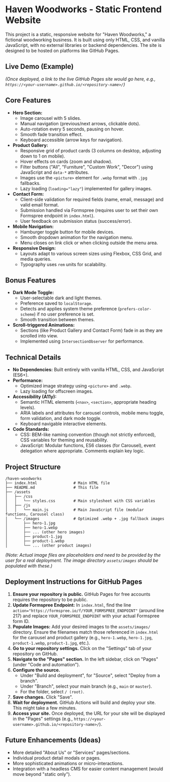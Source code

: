 # Haven Woodworks - Static Frontend Website

This project is a static, responsive website for "Haven Woodworks," a fictional woodworking business. It is built using only HTML, CSS, and vanilla JavaScript, with no external libraries or backend dependencies. The site is designed to be hosted on platforms like GitHub Pages.

## Live Demo (Example)

*(Once deployed, a link to the live GitHub Pages site would go here, e.g., `https://<your-username>.github.io/<repository-name>/`)*

## Core Features

*   **Hero Section:**
    *   Image carousel with 5 slides.
    *   Manual navigation (previous/next arrows, clickable dots).
    *   Auto-rotation every 5 seconds, pausing on hover.
    *   Smooth fade transition effect.
    *   Keyboard accessible (arrow keys for navigation).
*   **Product Gallery:**
    *   Responsive grid of product cards (3 columns on desktop, adjusting down to 1 on mobile).
    *   Hover effects on cards (zoom and shadow).
    *   Filter buttons ("All", "Furniture", "Custom Work", "Decor") using JavaScript and `data-*` attributes.
    *   Images use the `<picture>` element for `.webp` format with `.jpg` fallbacks.
    *   Lazy loading (`loading="lazy"`) implemented for gallery images.
*   **Contact Form:**
    *   Client-side validation for required fields (name, email, message) and valid email format.
    *   Submission handled via Formspree (requires user to set their own Formspree endpoint in `index.html`).
    *   User feedback on submission status (success/error).
*   **Mobile Navigation:**
    *   Hamburger toggle button for mobile devices.
    *   Smooth dropdown animation for the navigation menu.
    *   Menu closes on link click or when clicking outside the menu area.
*   **Responsive Design:**
    *   Layouts adapt to various screen sizes using Flexbox, CSS Grid, and media queries.
    *   Typography uses `rem` units for scalability.

## Bonus Features

*   **Dark Mode Toggle:**
    *   User-selectable dark and light themes.
    *   Preference saved to `localStorage`.
    *   Detects and applies system theme preference (`prefers-color-scheme`) if no user preference is set.
    *   Smooth transition between themes.
*   **Scroll-triggered Animations:**
    *   Sections (like Product Gallery and Contact Form) fade in as they are scrolled into view.
    *   Implemented using `IntersectionObserver` for performance.

## Technical Details

*   **No Dependencies:** Built entirely with vanilla HTML, CSS, and JavaScript (ES6+).
*   **Performance:**
    *   Optimized image strategy using `<picture>` and `.webp`.
    *   Lazy loading for offscreen images.
*   **Accessibility (A11y):**
    *   Semantic HTML elements (`<nav>`, `<section>`, appropriate heading levels).
    *   ARIA labels and attributes for carousel controls, mobile menu toggle, form validation, and dark mode toggle.
    *   Keyboard navigable interactive elements.
*   **Code Standards:**
    *   CSS: BEM-like naming convention (though not strictly enforced), CSS variables for theming and reusability.
    *   JavaScript: Modular functions, ES6 classes (for Carousel), event delegation where appropriate. Comments explain key logic.

## Project Structure

```
/haven-woodworks
├── index.html                # Main HTML file
├── README.md                 # This file
├── /assets
│   ├── /css
│   │   └── styles.css        # Main stylesheet with CSS variables
│   ├── /js
│   │   └── main.js           # Main JavaScript file (modular functions, Carousel class)
│   └── /images               # Optimized .webp + .jpg fallback images
│       ├── hero-1.jpg
│       ├── hero-1.webp
│       ├── ... (other hero images)
│       ├── product-1.jpg
│       ├── product-1.webp
│       └── ... (other product images)
```
*(Note: Actual image files are placeholders and need to be provided by the user for a real deployment. The image directory `assets/images` should be populated with these.)*

## Deployment Instructions for GitHub Pages

1.  **Ensure your repository is public.** GitHub Pages for free accounts requires the repository to be public.
2.  **Update Formspree Endpoint:** In `index.html`, find the line `action="https://formspree.io/f/YOUR_FORMSPREE_ENDPOINT"` (around line 217) and replace `YOUR_FORMSPREE_ENDPOINT` with your actual Formspree form ID.
3.  **Populate Images:** Add your desired images to the `assets/images/` directory. Ensure the filenames match those referenced in `index.html` for the carousel and product gallery (e.g., `hero-1.webp`, `hero-1.jpg`, `product-1.webp`, `product-1.jpg`, etc.).
4.  **Go to your repository settings.** Click on the "Settings" tab of your repository on GitHub.
5.  **Navigate to the "Pages" section.** In the left sidebar, click on "Pages" (under "Code and automation").
6.  **Configure the source.**
    *   Under "Build and deployment", for "Source", select "Deploy from a branch".
    *   Under "Branch", select your main branch (e.g., `main` or `master`).
    *   For the folder, select `/ (root)`.
7.  **Save changes.** Click "Save".
8.  **Wait for deployment.** GitHub Actions will build and deploy your site. This might take a few minutes.
9.  **Access your site.** Once deployed, the URL for your site will be displayed in the "Pages" settings (e.g., `https://<your-username>.github.io/<repository-name>/`).

## Future Enhancements (Ideas)

*   More detailed "About Us" or "Services" pages/sections.
*   Individual product detail modals or pages.
*   More sophisticated animations or micro-interactions.
*   Integration with a headless CMS for easier content management (would move beyond "static only").
```

